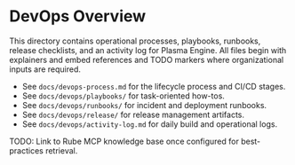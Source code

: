 # DevOps Overview

This directory contains operational processes, playbooks, runbooks, release checklists, and an activity log for Plasma Engine. All files begin with explainers and embed references and TODO markers where organizational inputs are required.

- See `docs/devops-process.md` for the lifecycle process and CI/CD stages.
- See `docs/devops/playbooks/` for task-oriented how-tos.
- See `docs/devops/runbooks/` for incident and deployment runbooks.
- See `docs/devops/release/` for release management artifacts.
- See `docs/devops/activity-log.md` for daily build and operational logs.

TODO: Link to Rube MCP knowledge base once configured for best-practices retrieval.

